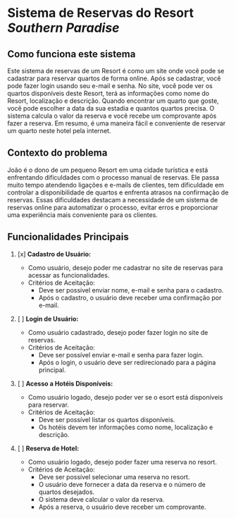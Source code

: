 # Sistema de Reservas do Resort *Southern Paradise*

## Como funciona este sistema

Este sistema de reservas de um Resort é como um site onde você pode se cadastrar para reservar quartos de forma online. Após se cadastrar, você pode fazer login usando seu e-mail e senha. No site, você pode ver os quartos disponíveis deste Resort, terá as informações como nome do Resort, localização e descrição. Quando encontrar um quarto que goste, você pode escolher a data da sua estadia e quantos quartos precisa. O sistema calcula o valor da reserva e você recebe um comprovante após fazer a reserva. Em resumo, é uma maneira fácil e conveniente de reservar um quarto neste hotel pela internet.

## Contexto do problema

João é o dono de um pequeno Resort em uma cidade turística e está enfrentando dificuldades com o processo manual de reservas. Ele passa muito tempo atendendo ligações e e-mails de clientes, tem dificuldade em controlar a disponibilidade de quartos e enfrenta atrasos na confirmação de reservas. Essas dificuldades destacam a necessidade de um sistema de reservas online para automatizar o processo, evitar erros e proporcionar uma experiência mais conveniente para os clientes.

## Funcionalidades Principais

1. [x] **Cadastro de Usuário:**
   - Como usuário, desejo poder me cadastrar no site de reservas para acessar as funcionalidades.
   - Critérios de Aceitação:
     - Deve ser possível enviar nome, e-mail e senha para o cadastro.
     - Após o cadastro, o usuário deve receber uma confirmação por e-mail.

2. [ ] **Login de Usuário:**
   - Como usuário cadastrado, desejo poder fazer login no site de reservas.
   - Critérios de Aceitação:
     - Deve ser possível enviar e-mail e senha para fazer login.
     - Após o login, o usuário deve ser redirecionado para a página principal.

3. [ ] **Acesso a Hotéis Disponíveis:**
   - Como usuário logado, desejo poder ver se o esort está disponíveis para reservar.
   - Critérios de Aceitação:
     - Deve ser possível listar os quartos disponíveis.
     - Os hotéis devem ter informações como nome, localização e descrição.

4. [ ] **Reserva de Hotel:**
   - Como usuário logado, desejo poder fazer uma reserva no resort.
   - Critérios de Aceitação:
     - Deve ser possível selecionar uma reserva no resort.
     - O usuário deve fornecer a data da reserva e o número de quartos desejados.
     - O sistema deve calcular o valor da reserva.
     - Após a reserva, o usuário deve receber um comprovante.

